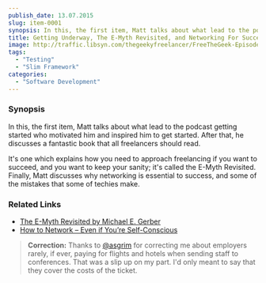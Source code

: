 ```yaml
---
publish_date: 13.07.2015
slug: item-0001
synopsis: In this, the first item, Matt talks about what lead to the podcast getting started who motivated him and inspired him to get started. After that, he discusses a fantastic book that all freelancers should read.
title: Getting Underway, The E-Myth Revisited, and Networking For Success
image: http://traffic.libsyn.com/thegeekyfreelancer/FreeTheGeek-Episode0001.mp3
tags:
  - "Testing"
  - "Slim Framework"
categories:
  - "Software Development"
---
```

### Synopsis

In this, the first item, Matt talks about what lead to the podcast getting started who motivated him and inspired him to get started. After that, he discusses a fantastic book that all freelancers should read.

It's one which explains how you need to approach freelancing if you want to succeed, and you want to keep your sanity; it's called the E-Myth Revisited. Finally, Matt discusses why networking is essential to success, and some of the mistakes that some of techies make.

### Related Links

- [The E-Myth Revisited by Michael E. Gerber](http://www.amazon.co.uk/The-E-Myth-Revisited-Michael-Gerber-ebook/dp/B000RO9VJK)
- [How to Network – Even if You’re Self-Conscious](http://www.matthewsetter.com/how-to-network-even-if-you-are-self-conscious/)

> **Correction:** Thanks to [@asgrim](https://twitter.com/@asgrim) for correcting me about employers rarely, if ever, paying for flights and hotels when sending staff to conferences. That was a slip up on my part. I'd only meant to say that they cover the costs of the ticket.